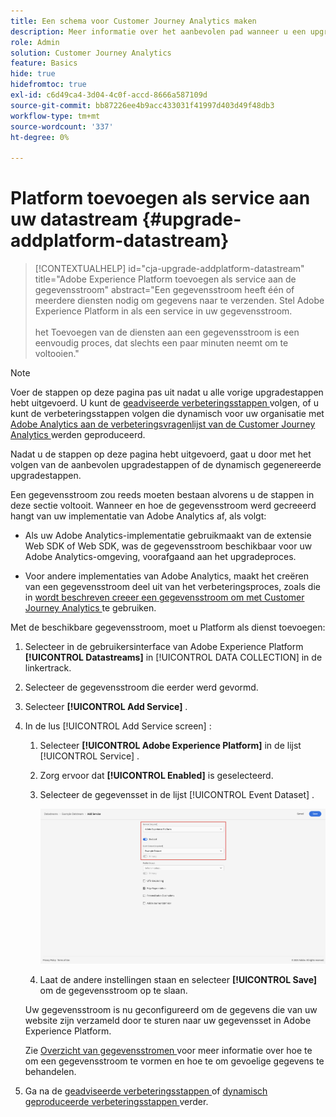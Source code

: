```yaml
---
title: Een schema voor Customer Journey Analytics maken
description: Meer informatie over het aanbevolen pad wanneer u een upgrade uitvoert van Adobe Analytics naar Customer Journey Analytics
role: Admin
solution: Customer Journey Analytics
feature: Basics
hide: true
hidefromtoc: true
exl-id: c6d49ca4-3d04-4c0f-accd-8666a587109d
source-git-commit: bb87226ee4b9acc433031f41997d403d49f48db3
workflow-type: tm+mt
source-wordcount: '337'
ht-degree: 0%

---
```


# Platform toevoegen als service aan uw datastream {#upgrade-addplatform-datastream}

<!-- markdownlint-disable MD034 -->

>[!CONTEXTUALHELP]
>id="cja-upgrade-addplatform-datastream"
>title="Adobe Experience Platform toevoegen als service aan de gegevensstroom"
>abstract="Een gegevensstroom heeft één of meerdere diensten nodig om gegevens naar te verzenden. Stel Adobe Experience Platform in als een service in uw gegevensstroom.<br><br> het Toevoegen van de diensten aan een gegevensstroom is een eenvoudig proces, dat slechts een paar minuten neemt om te voltooien."

<!-- markdownlint-enable MD034 -->

>[!NOTE]
> 
>Voer de stappen op deze pagina pas uit nadat u alle vorige upgradestappen hebt uitgevoerd. U kunt de [ geadviseerde verbeteringsstappen ](/help/getting-started/cja-upgrade/cja-upgrade-recommendations.md#recommended-upgrade-steps-for-most-organizations) volgen, of u kunt de verbeteringsstappen volgen die dynamisch voor uw organisatie met [ Adobe Analytics aan de verbeteringsvragenlijst van de Customer Journey Analytics ](https://gigazelle.github.io/cja-ttv/) werden geproduceerd.
>
>Nadat u de stappen op deze pagina hebt uitgevoerd, gaat u door met het volgen van de aanbevolen upgradestappen of de dynamisch gegenereerde upgradestappen.

<!-- Should we single source this instead of duplicate it? The following steps were copied from: /help/data-ingestion/aepwebsdk.md-->

Een gegevensstroom zou reeds moeten bestaan alvorens u de stappen in deze sectie voltooit. Wanneer en hoe de gegevensstroom werd gecreeerd hangt van uw implementatie van Adobe Analytics af, als volgt:

* Als uw Adobe Analytics-implementatie gebruikmaakt van de extensie Web SDK of Web SDK, was de gegevensstroom beschikbaar voor uw Adobe Analytics-omgeving, voorafgaand aan het upgradeproces.

* Voor andere implementaties van Adobe Analytics, maakt het creëren van een gegevensstroom deel uit van het verbeteringsproces, zoals die in [ wordt beschreven creeer een gegevensstroom om met Customer Journey Analytics ](/help/getting-started/cja-upgrade/cja-upgrade-datastream.md) te gebruiken.

Met de beschikbare gegevensstroom, moet u Platform als dienst toevoegen:

1. Selecteer in de gebruikersinterface van Adobe Experience Platform **[!UICONTROL Datastreams]** in [!UICONTROL DATA COLLECTION] in de linkertrack.

1. Selecteer de gegevensstroom die eerder werd gevormd. <!--true?-->

1. Selecteer **[!UICONTROL Add Service]** .

1. In de lus [!UICONTROL Add Service screen] :

   1. Selecteer **[!UICONTROL Adobe Experience Platform]** in de lijst [!UICONTROL Service] .

   1. Zorg ervoor dat **[!UICONTROL Enabled]** is geselecteerd.

   1. Selecteer de gegevensset in de lijst [!UICONTROL Event Dataset] .

      ![ datastream AEP dienst ](./assets/datastream-aep-service.png)

   1. Laat de andere instellingen staan en selecteer **[!UICONTROL Save]** om de gegevensstroom op te slaan.

   Uw gegevensstroom is nu geconfigureerd om de gegevens die van uw website zijn verzameld door te sturen naar uw gegevensset in Adobe Experience Platform.

   Zie [ Overzicht van gegevensstromen ](https://experienceleague.adobe.com/docs/experience-platform/datastreams/overview.html) voor meer informatie over hoe te om een gegevensstroom te vormen en hoe te om gevoelige gegevens te behandelen.

1. Ga na de [ geadviseerde verbeteringsstappen ](/help/getting-started/cja-upgrade/cja-upgrade-recommendations.md#recommended-upgrade-steps-for-most-organizations) of [ dynamisch geproduceerde verbeteringsstappen ](https://gigazelle.github.io/cja-ttv/) verder.
